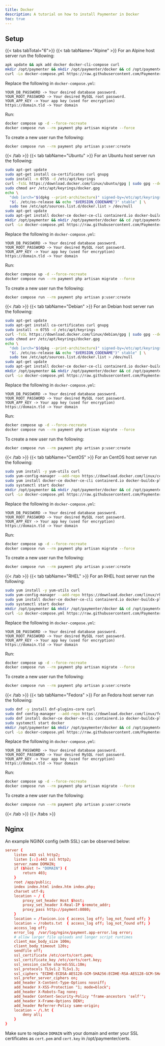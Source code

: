 ```yaml
---
title: Docker
description: A tutorial on how to install Paymenter in Docker
toc: true
---
```


## Setup

{{< tabs tabTotal="6">}}
{{< tab tabName="Alpine" >}}
For an Alpine host server run the following:
```bash
apk update && apk add docker docker-cli-compose curl
mkdir /opt/paymenter && mkdir /opt/paymenter/docker && cd /opt/paymenter/docker
curl -Lo docker-compose.yml https://raw.githubusercontent.com/Paymenter/Paymenter/master/docker-compose.example.yml
```

Replace the following in `docker-compose.yml`:
```
YOUR_DB_PASSWORD -> Your desired database password.
YOUR_ROOT_PASSWORD -> Your desired MySQL root password.
YOUR_APP_KEY -> Your app key (used for encryption)
https://domain.tld -> Your domain
```

Run:
```bash
docker compose up -d --force-recreate
docker compose run --rm payment php artisan migrate --force
```

To create a new user run the following:
```bash
docker compose run --rm payment php artisan p:user:create
```
{{< /tab >}}
{{< tab tabName="Ubuntu" >}}
For an Ubuntu host server run the following:
```bash
sudo apt-get update
sudo apt-get install ca-certificates curl gnupg
sudo install -m 0755 -d /etc/apt/keyrings
curl -fsSL https://download.docker.com/linux/ubuntu/gpg | sudo gpg --dearmor -o /etc/apt/keyrings/docker.gpg
sudo chmod a+r /etc/apt/keyrings/docker.gpg
echo \
  "deb [arch="$(dpkg --print-architecture)" signed-by=/etc/apt/keyrings/docker.gpg] https://download.docker.com/linux/ubuntu \
  "$(. /etc/os-release && echo "$VERSION_CODENAME")" stable" | \
  sudo tee /etc/apt/sources.list.d/docker.list > /dev/null
sudo apt-get update
sudo apt-get install docker-ce docker-ce-cli containerd.io docker-buildx-plugin docker-compose-plugin
mkdir /opt/paymenter && mkdir /opt/paymenter/docker && cd /opt/paymenter/docker
curl -Lo docker-compose.yml https://raw.githubusercontent.com/Paymenter/Paymenter/master/docker-compose.example.yml
```

Replace the following in `docker-compose.yml`:
```
YOUR_DB_PASSWORD -> Your desired database password.
YOUR_ROOT_PASSWORD -> Your desired MySQL root password.
YOUR_APP_KEY -> Your app key (used for encryption)
https://domain.tld -> Your domain
```

Run:
```bash
docker compose up -d --force-recreate
docker compose run --rm payment php artisan migrate --force
```

To create a new user run the following:
```bash
docker compose run --rm payment php artisan p:user:create
```
{{< /tab >}}
{{< tab tabName="Debian" >}}
For an Debian host server run the following:
```bash
sudo apt-get update
sudo apt-get install ca-certificates curl gnupg
sudo install -m 0755 -d /etc/apt/keyrings
curl -fsSL https://download.docker.com/linux/debian/gpg | sudo gpg --dearmor -o /etc/apt/keyrings/docker.gpg
sudo chmod a+r /etc/apt/keyrings/docker.gpg
echo \
  "deb [arch="$(dpkg --print-architecture)" signed-by=/etc/apt/keyrings/docker.gpg] https://download.docker.com/linux/debian \
  "$(. /etc/os-release && echo "$VERSION_CODENAME")" stable" | \
  sudo tee /etc/apt/sources.list.d/docker.list > /dev/null
sudo apt-get update
sudo apt-get install docker-ce docker-ce-cli containerd.io docker-buildx-plugin docker-compose-plugin
mkdir /opt/paymenter && mkdir /opt/paymenter/docker && cd /opt/paymenter/docker
curl -Lo docker-compose.yml https://raw.githubusercontent.com/Paymenter/Paymenter/master/docker-compose.example.yml
```

Replace the following in `docker-compose.yml`:
```
YOUR_DB_PASSWORD -> Your desired database password.
YOUR_ROOT_PASSWORD -> Your desired MySQL root password.
YOUR_APP_KEY -> Your app key (used for encryption)
https://domain.tld -> Your domain
```

Run:
```bash
docker compose up -d --force-recreate
docker compose run --rm payment php artisan migrate --force
```

To create a new user run the following:
```bash
docker compose run --rm payment php artisan p:user:create
```
{{< /tab >}}
{{< tab tabName="CentOS" >}}
For an CentOS host server run the following:
```bash
sudo yum install -y yum-utils curl
sudo yum-config-manager --add-repo https://download.docker.com/linux/centos/docker-ce.repo
sudo yum install docker-ce docker-ce-cli containerd.io docker-buildx-plugin docker-compose-plugin
sudo systemctl start docker
mkdir /opt/paymenter && mkdir /opt/paymenter/docker && cd /opt/paymenter/docker
curl -Lo docker-compose.yml https://raw.githubusercontent.com/Paymenter/Paymenter/master/docker-compose.example.yml
```

Replace the following in `docker-compose.yml`:
```
YOUR_DB_PASSWORD -> Your desired database password.
YOUR_ROOT_PASSWORD -> Your desired MySQL root password.
YOUR_APP_KEY -> Your app key (used for encryption)
https://domain.tld -> Your domain
```

Run:
```bash
docker compose up -d --force-recreate
docker compose run --rm payment php artisan migrate --force
```

To create a new user run the following:
```bash
docker compose run --rm payment php artisan p:user:create
```
{{< /tab >}}
{{< tab tabName="RHEL" >}}
For an RHEL host server run the following:
```bash
sudo yum install -y yum-utils curl
sudo yum-config-manager --add-repo https://download.docker.com/linux/rhel/docker-ce.repo
sudo yum install docker-ce docker-ce-cli containerd.io docker-buildx-plugin docker-compose-plugin
sudo systemctl start docker
mkdir /opt/paymenter && mkdir /opt/paymenter/docker && cd /opt/paymenter/docker
curl -Lo docker-compose.yml https://raw.githubusercontent.com/Paymenter/Paymenter/master/docker-compose.example.yml
```

Replace the following in `docker-compose.yml`:
```
YOUR_DB_PASSWORD -> Your desired database password.
YOUR_ROOT_PASSWORD -> Your desired MySQL root password.
YOUR_APP_KEY -> Your app key (used for encryption)
https://domain.tld -> Your domain
```

Run:
```bash
docker compose up -d --force-recreate
docker compose run --rm payment php artisan migrate --force
```

To create a new user run the following:
```bash
docker compose run --rm payment php artisan p:user:create
```
{{< /tab >}}
{{< tab tabName="Fedora" >}}
For an Fedora host server run the following:
```bash
sudo dnf -y install dnf-plugins-core curl
sudo dnf config-manager --add-repo https://download.docker.com/linux/fedora/docker-ce.repo
sudo dnf install docker-ce docker-ce-cli containerd.io docker-buildx-plugin docker-compose-plugin
sudo systemctl start docker
mkdir /opt/paymenter && mkdir /opt/paymenter/docker && cd /opt/paymenter/docker
curl -Lo docker-compose.yml https://raw.githubusercontent.com/Paymenter/Paymenter/master/docker-compose.example.yml
```

Replace the following in `docker-compose.yml`:
```
YOUR_DB_PASSWORD -> Your desired database password.
YOUR_ROOT_PASSWORD -> Your desired MySQL root password.
YOUR_APP_KEY -> Your app key (used for encryption)
https://domain.tld -> Your domain
```

Run:
```bash
docker compose up -d --force-recreate
docker compose run --rm payment php artisan migrate --force
```

To create a new user run the following:
```bash
docker compose run --rm payment php artisan p:user:create
```
{{< /tab >}}
{{< /tabs >}}

## Nginx

An example NGINX config (with SSL) can be observed below:
```conf
server {
    listen 443 ssl http2;
    listen [::]:443 ssl http2;
    server_name DOMAIN;
    if ($host != "DOMAIN") {
        return 403;
    }
    root /app/public;
    index index.html index.htm index.php;
    charset utf-8;
    location ~ / {
        proxy_set_header Host $host;
        proxy_set_header X-Real-IP $remote_addr;
        proxy_pass http://payment:8080;
    }
    location = /favicon.ico { access_log off; log_not_found off; }
    location = /robots.txt  { access_log off; log_not_found off; }
    access_log off;
    error_log  /var/log/nginx/payment.app-error.log error;
    # allow larger file uploads and longer script runtimes
    client_max_body_size 100m;
    client_body_timeout 120s;
    sendfile off;
    ssl_certificate /etc/certs/cert.pem;
    ssl_certificate_key /etc/certs/cert.key;
    ssl_session_cache shared:SSL:10m;
    ssl_protocols TLSv1.2 TLSv1.3;
    ssl_ciphers "ECDHE-ECDSA-AES128-GCM-SHA256:ECDHE-RSA-AES128-GCM-SHA256:ECDHE-ECDSA-AES256-GCM-SHA384:ECDHE-RSA-AES256-GCM-SHA384:ECDHE-ECDSA-CHACHA20-POLY1305:ECDHE-RSA-CHACHA20-POLY1305:DHE-RSA-AES128-GCM-SHA256:DHE-RSA-AES256-GCM-SHA384";
    ssl_prefer_server_ciphers on;
    add_header X-Content-Type-Options nosniff;
    add_header X-XSS-Protection "1; mode=block";
    add_header X-Robots-Tag none;
    add_header Content-Security-Policy "frame-ancestors 'self'";
    add_header X-Frame-Options DENY;
    add_header Referrer-Policy same-origin;
    location ~ /\.ht {
        deny all;
    }
}
```

Make sure to replace `DOMAIN` with your domain and enter your SSL certificates as `cert.pem` and `cert.key` in /opt/paymenter/certs.
